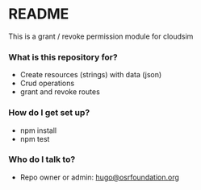 # README #

This is a grant / revoke permission module for cloudsim

### What is this repository for? ###

* Create resources (strings) with data (json)
* Crud operations
* grant and revoke routes

### How do I get set up? ###

* npm install
* npm test


### Who do I talk to? ###

* Repo owner or admin: hugo@osrfoundation.org



